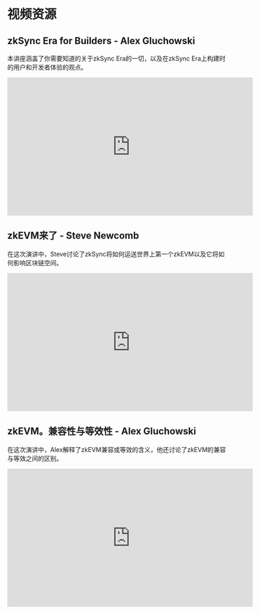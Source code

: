 # 视频资源


## zkSync Era for Builders - Alex Gluchowski

本讲座涵盖了你需要知道的关于zkSync Era的一切，以及在zkSync Era上构建时的用户和开发者体验的观点。

<iframe width="560" height="315" src="https://www.youtube.com/embed/xd2siik0iBU" title="zSync 2.0 for Builders - Alex Gluchowski" frameborder="0" allow="accelerometer; clipboard-write; encrypted-media; gyroscope; picture-in-picture" allowfullscreen></iframe>

## zkEVM来了 - Steve Newcomb

在这次演讲中，Steve讨论了zkSync将如何运送世界上第一个zkEVM以及它将如何影响区块链空间。

<iframe width="560" height="315" src="https://www.youtube.com/embed/QkZUlqetTRA?start=600" title="The zkEVM is Here - Steve Newcomb" frameborder="0" allow="accelerometer; clipboard-write; encrypted-media; gyroscope; picture-in-picture" allowfullscreen></iframe>

## zkEVM。兼容性与等效性 - Alex Gluchowski

在这次演讲中，Alex解释了zkEVM兼容或等效的含义，他还讨论了zkEVM的兼容与等效之间的区别。


<iframe width="560" height="315" src="https://www.youtube.com/embed/yaLqYGjnc90?start=20" title="zkEVM: Compatibility vs Equivalence - Alex Gluchowski" frameborder="0" allow="accelerometer; clipboard-write; encrypted-media; gyroscope; picture-in-picture" allowfullscreen></iframe>
